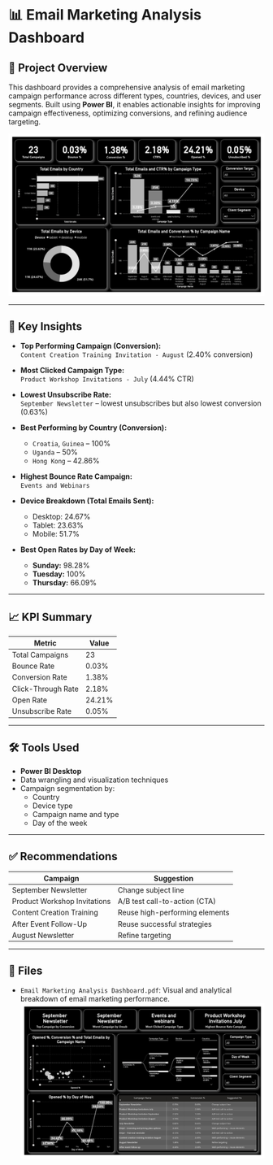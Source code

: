 
# 📊 Email Marketing Analysis Dashboard

## 📌 Project Overview

This dashboard provides a comprehensive analysis of email marketing campaign performance across different types, countries, devices, and user segments. Built using **Power BI**, it enables actionable insights for improving campaign effectiveness, optimizing conversions, and refining audience targeting.

![Dashboiard](assets/Email-Marketing-Analysis-Dashboard_page-0001.jpg)

---

## 🧠 Key Insights

- **Top Performing Campaign (Conversion):**  
  `Content Creation Training Invitation - August` (2.40% conversion)

- **Most Clicked Campaign Type:**  
  `Product Workshop Invitations - July` (4.44% CTR)

- **Lowest Unsubscribe Rate:**  
  `September Newsletter` – lowest unsubscribes but also lowest conversion (0.63%)

- **Best Performing by Country (Conversion):**  
  - `Croatia`, `Guinea` – 100%
  - `Uganda` – 50%
  - `Hong Kong` – 42.86%

- **Highest Bounce Rate Campaign:**  
  `Events and Webinars`

- **Device Breakdown (Total Emails Sent):**
  - Desktop: 24.67%
  - Tablet: 23.63%
  - Mobile: 51.7%

- **Best Open Rates by Day of Week:**
  - **Sunday:** 98.28%
  - **Tuesday:** 100%
  - **Thursday:** 66.09%

---

## 📈 KPI Summary

| Metric              | Value   |
|---------------------|---------|
| Total Campaigns     | 23      |
| Bounce Rate         | 0.03%   |
| Conversion Rate     | 1.38%   |
| Click-Through Rate  | 2.18%   |
| Open Rate           | 24.21%  |
| Unsubscribe Rate    | 0.05%   |

---

## 🛠️ Tools Used

- **Power BI Desktop**
- Data wrangling and visualization techniques
- Campaign segmentation by:
  - Country
  - Device type
  - Campaign name and type 
  - Day of the week

---

## ✅ Recommendations

| Campaign                          | Suggestion                    |
|----------------------------------|--------------------------------|
| September Newsletter             | Change subject line            |
| Product Workshop Invitations     | A/B test call-to-action (CTA)  |
| Content Creation Training        | Reuse high-performing elements |
| After Event Follow-Up            | Reuse successful strategies    |
| August Newsletter                | Refine targeting               |

---

## 📂 Files

- `Email Marketing Analysis Dashboard.pdf`: Visual and analytical breakdown of email marketing performance.
![Dashboiard](assets/Email-Marketing-Analysis-Dashboard_page-0002.jpg)
